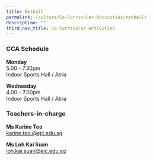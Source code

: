 ```yaml
---
title: Netball
permalink: /culture/Co-Curricular-Activities/netball/
description: ""
third_nav_title: Co Curricular Activities
---
```

### CCA Schedule

**Monday**  
5.00 - 7.30pm  
Indoor Sports Hall / Atria

**Wednesday**  
4.00 - 7.00pm  
Indoor Sports Hall / Atria

### Teachers-in-charge

**Ms Karine Teo**  
[karine.teo.@ejc.edu.sg](mailto:karine.teo.@ejc.edu.sg)

**Ms Loh Kai Suan**  
[loh.kai.suan@ejc.edu.sg](mailto:loh.kai.suan@ejc.edu.sg)